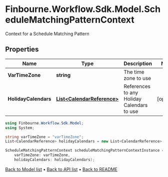 # Finbourne.Workflow.Sdk.Model.ScheduleMatchingPatternContext
Context for a Schedule Matching Pattern

## Properties

Name | Type | Description | Notes
------------ | ------------- | ------------- | -------------
**VarTimeZone** | **string** | The time zone to use | 
**HolidayCalendars** | [**List&lt;CalendarReference&gt;**](CalendarReference.md) | References to any Holiday Calendars to use | [optional] 

```csharp
using Finbourne.Workflow.Sdk.Model;
using System;

string varTimeZone = "varTimeZone";
List<CalendarReference> holidayCalendars = new List<CalendarReference>();

ScheduleMatchingPatternContext scheduleMatchingPatternContextInstance = new ScheduleMatchingPatternContext(
    varTimeZone: varTimeZone,
    holidayCalendars: holidayCalendars);
```

[Back to Model list](../README.md#documentation-for-models) &#8226; [Back to API list](../README.md#documentation-for-api-endpoints) &#8226; [Back to README](../README.md)
